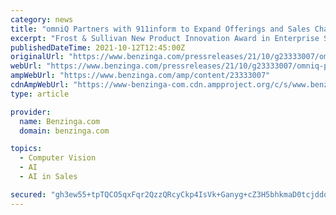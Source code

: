 ```yaml
---
category: news
title: "omniQ Partners with 911inform to Expand Offerings and Sales Channels for AI-Based Object Identification and Location Discovery Solutions"
excerpt: "Frost & Sullivan New Product Innovation Award in Enterprise Safety Solutions. 911inform, serves such diverse organizations"
publishedDateTime: 2021-10-12T12:45:00Z
originalUrl: "https://www.benzinga.com/pressreleases/21/10/g23333007/omniq-partners-with-911inform-to-expand-offerings-and-sales-channels-for-ai-based-object-identific"
webUrl: "https://www.benzinga.com/pressreleases/21/10/g23333007/omniq-partners-with-911inform-to-expand-offerings-and-sales-channels-for-ai-based-object-identific"
ampWebUrl: "https://www.benzinga.com/amp/content/23333007"
cdnAmpWebUrl: "https://www-benzinga-com.cdn.ampproject.org/c/s/www.benzinga.com/amp/content/23333007"
type: article

provider:
  name: Benzinga.com
  domain: benzinga.com

topics:
  - Computer Vision
  - AI
  - AI in Sales

secured: "gh3ew55+tpTQCO5qxFqr2QzzQRcyCkp4IsVk+Ganyg+cZ3H5bhkmaD0tcjddqev6dCZcUKQFRTYwKJkJvvrW0KUU2kdArasnqJjFTcWh9LZEkRPBlqlt+KejIarlLMm1GGdYLl9OfewdZSdCbTj+IL24Hf5UH/DHsYmpw5Kg4gdpzHV8SnlMRqRkE/r5riNC0u1m7uDc2xreacow9Nnr1YgHQqFpkTqg0PCvvqCMaQP1ddx0VoQL+/l/DY8acFmSZ7SeP9iqPnZNWnv8i/IP+hlIhgoBiwNSm/3pdyi2DzmEyApcTEnvi3EWerx4kdqkQvM/VxMQn2hX88k3T3ZJa0iCXGSYhH2ovQxP0tMolCg=;EDV5M5hGyt8DscoM0mbcwA=="
---
```


